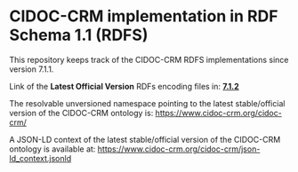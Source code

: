 # CIDOC-CRM implementation in RDF Schema 1.1 (RDFS)

This repository keeps track of the CIDOC-CRM RDFS implementations since version 7.1.1. 

Link of the **Latest Official Version** RDFs encoding files in: **[7.1.2](https://gitlab.isl.ics.forth.gr/cidoc-crm/cidoc_crm_rdf/-/tree/master/7.1.2/)**

The resolvable unversioned namespace pointing to the latest stable/official version of the CIDOC-CRM ontology is: https://www.cidoc-crm.org/cidoc-crm/

A JSON-LD context of the latest stable/official version of the CIDOC-CRM ontology is available at: https://www.cidoc-crm.org/cidoc-crm/json-ld_context.jsonld
